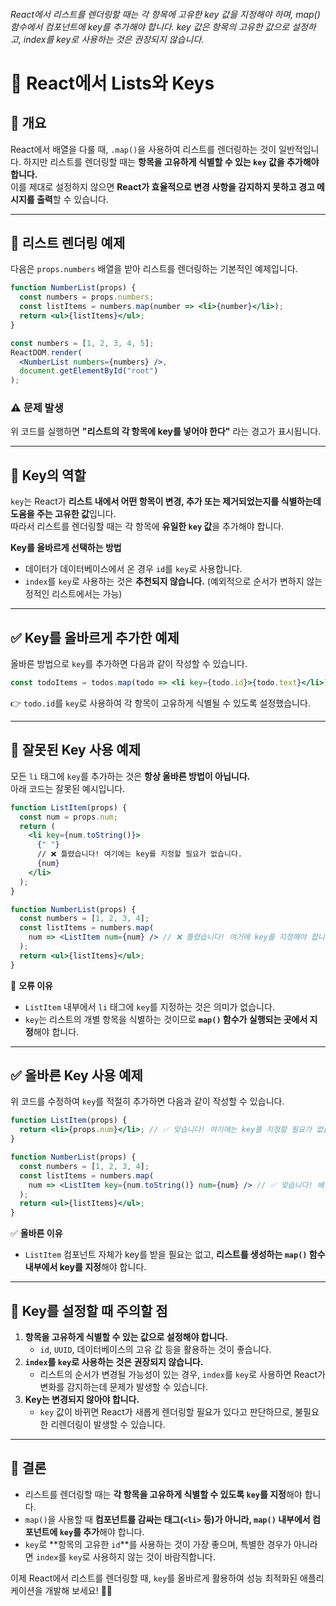 ###### React에서 리스트를 렌더링할 때는 각 항목에 고유한 key 값을 지정해야 하며, map() 함수에서 컴포넌트에 key를 추가해야 합니다. key 값은 항목의 고유한 값으로 설정하고, index를 key로 사용하는 것은 권장되지 않습니다.

# 📌 React에서 Lists와 Keys

## 📖 개요

React에서 배열을 다룰 때, `.map()`을 사용하여 리스트를 렌더링하는 것이 일반적입니다. 하지만 리스트를 렌더링할 때는 **항목을 고유하게 식별할 수 있는 `key` 값을 추가해야 합니다.**  
이를 제대로 설정하지 않으면 **React가 효율적으로 변경 사항을 감지하지 못하고 경고 메시지를 출력**할 수 있습니다.

---

## 🔹 리스트 렌더링 예제

다음은 `props.numbers` 배열을 받아 리스트를 렌더링하는 기본적인 예제입니다.

```jsx
function NumberList(props) {
  const numbers = props.numbers;
  const listItems = numbers.map(number => <li>{number}</li>);
  return <ul>{listItems}</ul>;
}

const numbers = [1, 2, 3, 4, 5];
ReactDOM.render(
  <NumberList numbers={numbers} />,
  document.getElementById("root")
);
```

### ⚠️ 문제 발생

위 코드를 실행하면 **"리스트의 각 항목에 key를 넣어야 한다"** 라는 경고가 표시됩니다.

---

## 🔑 Key의 역할

`key`는 React가 **리스트 내에서 어떤 항목이 변경, 추가 또는 제거되었는지를 식별하는데 도움을 주는 고유한 값**입니다.  
따라서 리스트를 렌더링할 때는 각 항목에 **유일한 `key` 값**을 추가해야 합니다.

**Key를 올바르게 선택하는 방법**

- 데이터가 데이터베이스에서 온 경우 `id`를 `key`로 사용합니다.
- `index`를 `key`로 사용하는 것은 **추천되지 않습니다.** (예외적으로 순서가 변하지 않는 정적인 리스트에서는 가능)

---

## ✅ Key를 올바르게 추가한 예제

올바른 방법으로 `key`를 추가하면 다음과 같이 작성할 수 있습니다.

```jsx
const todoItems = todos.map(todo => <li key={todo.id}>{todo.text}</li>);
```

👉 `todo.id`를 `key`로 사용하여 각 항목이 고유하게 식별될 수 있도록 설정했습니다.

---

## 🚨 잘못된 Key 사용 예제

모든 `li` 태그에 `key`를 추가하는 것은 **항상 올바른 방법이 아닙니다.**  
아래 코드는 잘못된 예시입니다.

```jsx
function ListItem(props) {
  const num = props.num;
  return (
    <li key={num.toString()}>
      {" "}
      // ❌ 틀렸습니다! 여기에는 key를 지정할 필요가 없습니다.
      {num}
    </li>
  );
}

function NumberList(props) {
  const numbers = [1, 2, 3, 4];
  const listItems = numbers.map(
    num => <ListItem num={num} /> // ❌ 틀렸습니다! 여기에 key를 지정해야 합니다.
  );
  return <ul>{listItems}</ul>;
}
```

🔴 **오류 이유**

- `ListItem` 내부에서 `li` 태그에 `key`를 지정하는 것은 의미가 없습니다.
- `key`는 리스트의 개별 항목을 식별하는 것이므로 **`map()` 함수가 실행되는 곳에서 지정**해야 합니다.

---

## ✅ 올바른 Key 사용 예제

위 코드를 수정하여 `key`를 적절히 추가하면 다음과 같이 작성할 수 있습니다.

```jsx
function ListItem(props) {
  return <li>{props.num}</li>; // ✅ 맞습니다! 여기에는 key를 지정할 필요가 없습니다.
}

function NumberList(props) {
  const numbers = [1, 2, 3, 4];
  const listItems = numbers.map(
    num => <ListItem key={num.toString()} num={num} /> // ✅ 맞습니다! 배열 안에서 key를 지정해야 합니다.
  );
  return <ul>{listItems}</ul>;
}
```

✅ **올바른 이유**

- `ListItem` 컴포넌트 자체가 key를 받을 필요는 없고, **리스트를 생성하는 `map()` 함수 내부에서 key를 지정**해야 합니다.

---

## 📌 Key를 설정할 때 주의할 점

1. **항목을 고유하게 식별할 수 있는 값으로 설정해야 합니다.**
   - `id`, `UUID`, 데이터베이스의 고유 값 등을 활용하는 것이 좋습니다.
2. **`index`를 `key`로 사용하는 것은 권장되지 않습니다.**
   - 리스트의 순서가 변경될 가능성이 있는 경우, `index`를 `key`로 사용하면 React가 변화를 감지하는데 문제가 발생할 수 있습니다.
3. **Key는 변경되지 않아야 합니다.**
   - `key` 값이 바뀌면 React가 새롭게 렌더링할 필요가 있다고 판단하므로, 불필요한 리렌더링이 발생할 수 있습니다.

---

## 🏁 결론

- 리스트를 렌더링할 때는 **각 항목을 고유하게 식별할 수 있도록 `key`를 지정**해야 합니다.
- `map()`을 사용할 때 **컴포넌트를 감싸는 태그(`<li>` 등)가 아니라, `map()` 내부에서 컴포넌트에 `key`를 추가**해야 합니다.
- `key`로 **항목의 고유한 `id`**를 사용하는 것이 가장 좋으며, 특별한 경우가 아니라면 `index`를 `key`로 사용하지 않는 것이 바람직합니다.

이제 React에서 리스트를 렌더링할 때, `key`를 올바르게 활용하여 성능 최적화된 애플리케이션을 개발해 보세요! 🚀✨
